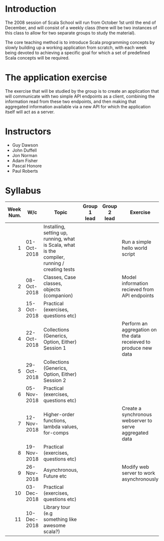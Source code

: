 Introduction
============

The 2008 session of Scala School will run from October 1st until the
end of December, and will consist of a weekly class (there will be two
instances of this class to allow for two separate groups to study the
material).

The core teaching method is to introduce Scala programming concepts by
slowly building up a working application from scratch, with each week
being devoted to achieving a specific goal for which a set of
predefined Scala concepts will be required.

The application exercise
========================

The exercise that will be studied by the group is to create an
application that will communicate with two simple API endpoints as a
client, combining the information read from these two endpoints, and
then making that aggregated information available via a new API for
which the application itself will act as a server.

Instructors
===========

+ Guy Dawson
+ John Duffell
+ Jon Norman
+ Adam Fisher
+ Pascal Honore
+ Paul Roberts

Syllabus
========

| Week Num. | W/c         | Topic                                                                                          | Group 1 lead | Group 2 lead | Exercise                                                         |
|----------:|-------------|------------------------------------------------------------------------------------------------|--------------|--------------|------------------------------------------------------------------|
|         1 | 01-Oct-2018 | Installing, setting up, running, what is Scala, what is the compiler, running / creating tests |              |              | Run a simple hello world script                                  |
|         2 | 08-Oct-2018 | Classes, Case classes, objects (companion)                                                     |              |              | Model information recieved from API endpoints                    |
|         3 | 15-Oct-2018 | Practical (exercises, questions etc)                                                           |              |              |                                                                  |
|         4 | 22-Oct-2018 | Collections (Generics, Option, Either) Session 1                                               |              |              | Perform an aggregation on the data receieved to produce new data |
|         5 | 29-Oct-2018 | Collections (Generics, Option, Either) Session 2                                               |              |              |                                                                  |
|         6 | 05-Nov-2018 | Practical (exercises, questions etc)                                                           |              |              |                                                                  |
|         7 | 12-Nov-2018 | Higher-order functions, lambda values, for-comps                                               |              |              | Create a synchronous webserver to serve aggregated data          |
|         8 | 19-Nov-2018 | Practical (exercises, questions etc)                                                           |              |              |                                                                  |
|         9 | 26-Nov-2018 | Asynchronous, Future etc                                                                       |              |              | Modify web server to work asynchronously                         |
|        10 | 03-Dec-2018 | Practical (exercises, questions etc)                                                           |              |              |                                                                  |
|        11 | 10-Dec-2018 | Library tour (e.g something like awesome scala?)                                               |              |              |                                                                  |
